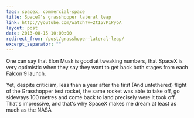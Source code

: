 ```yaml
---
tags: spacex, commercial-space
title: SpaceX's grasshopper lateral leap
link: http://youtube.com/watch?v=2t15vP1PyoA
layout: post
date: 2013-08-15 10:00:00
redirect_from: /post/grasshoper-lateral-leap/
excerpt_separator: ""
---
```


One can say that Elon Musk is good at tweaking numbers, that SpaceX is very optimistic when they say they want to get back both stages from each Falcon 9 launch.

Yet, despite criticism, less than a year after the first (And untethered) flight of the Grasshopper test rocket, the same rocket was able to take off, go sideways 100 metres and come back to land precisely were it took off. That's impressive, and that's why SpaceX makes me dream at least as much as the NASA
